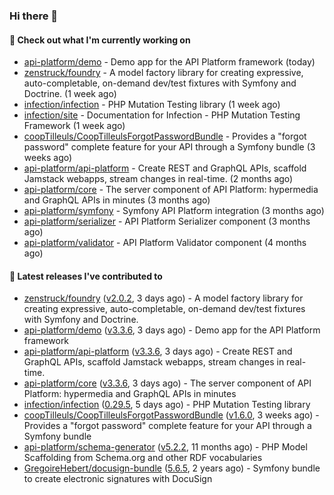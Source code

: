 ### Hi there 👋

#### 👷 Check out what I'm currently working on

- [api-platform/demo](https://github.com/api-platform/demo) - Demo app for the API Platform framework (today)
- [zenstruck/foundry](https://github.com/zenstruck/foundry) - A model factory library for creating expressive, auto-completable, on-demand dev/test fixtures with Symfony and Doctrine. (1 week ago)
- [infection/infection](https://github.com/infection/infection) - PHP Mutation Testing library (1 week ago)
- [infection/site](https://github.com/infection/site) - Documentation for Infection - PHP Mutation Testing Framework (1 week ago)
- [coopTilleuls/CoopTilleulsForgotPasswordBundle](https://github.com/coopTilleuls/CoopTilleulsForgotPasswordBundle) - Provides a &#34;forgot password&#34; complete feature for your API through a Symfony bundle (3 weeks ago)
- [api-platform/api-platform](https://github.com/api-platform/api-platform) - Create REST and GraphQL APIs, scaffold Jamstack webapps, stream changes in real-time. (2 months ago)
- [api-platform/core](https://github.com/api-platform/core) - The server component of API Platform: hypermedia and GraphQL APIs in minutes (3 months ago)
- [api-platform/symfony](https://github.com/api-platform/symfony) - Symfony API Platform integration (3 months ago)
- [api-platform/serializer](https://github.com/api-platform/serializer) - API Platform Serializer component (3 months ago)
- [api-platform/validator](https://github.com/api-platform/validator) - API Platform Validator component (4 months ago)

#### 🔭 Latest releases I've contributed to

- [zenstruck/foundry](https://github.com/zenstruck/foundry) ([v2.0.2](https://github.com/zenstruck/foundry/releases/tag/v2.0.2), 3 days ago) - A model factory library for creating expressive, auto-completable, on-demand dev/test fixtures with Symfony and Doctrine.
- [api-platform/demo](https://github.com/api-platform/demo) ([v3.3.6](https://github.com/api-platform/demo/releases/tag/v3.3.6), 3 days ago) - Demo app for the API Platform framework
- [api-platform/api-platform](https://github.com/api-platform/api-platform) ([v3.3.6](https://github.com/api-platform/api-platform/releases/tag/v3.3.6), 3 days ago) - Create REST and GraphQL APIs, scaffold Jamstack webapps, stream changes in real-time.
- [api-platform/core](https://github.com/api-platform/core) ([v3.3.6](https://github.com/api-platform/core/releases/tag/v3.3.6), 3 days ago) - The server component of API Platform: hypermedia and GraphQL APIs in minutes
- [infection/infection](https://github.com/infection/infection) ([0.29.5](https://github.com/infection/infection/releases/tag/0.29.5), 5 days ago) - PHP Mutation Testing library
- [coopTilleuls/CoopTilleulsForgotPasswordBundle](https://github.com/coopTilleuls/CoopTilleulsForgotPasswordBundle) ([v1.6.0](https://github.com/coopTilleuls/CoopTilleulsForgotPasswordBundle/releases/tag/v1.6.0), 3 weeks ago) - Provides a &#34;forgot password&#34; complete feature for your API through a Symfony bundle
- [api-platform/schema-generator](https://github.com/api-platform/schema-generator) ([v5.2.2](https://github.com/api-platform/schema-generator/releases/tag/v5.2.2), 11 months ago) - PHP Model Scaffolding from Schema.org and other RDF vocabularies
- [GregoireHebert/docusign-bundle](https://github.com/GregoireHebert/docusign-bundle) ([5.6.5](https://github.com/GregoireHebert/docusign-bundle/releases/tag/5.6.5), 2 years ago) - Symfony bundle to create electronic signatures with DocuSign

